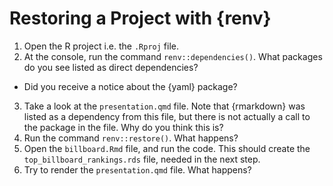 

# Restoring a Project with {renv}

1. Open the R project i.e. the `.Rproj` file.
2. At the console, run the command `renv::dependencies()`. What packages do you see listed as direct dependencies?
  - Did you receive a notice about the {yaml} package? 
3. Take a look at the `presentation.qmd` file. Note that {rmarkdown} was listed as a dependency from this file, but there is not actually a call to the package in the file. Why do you think this is?
4. Run the command `renv::restore()`. What happens?
5. Open the `billboard.Rmd` file, and run the code. This should create the `top_billboard_rankings.rds` file, needed in the next step.
5. Try to render the `presentation.qmd` file. What happens?